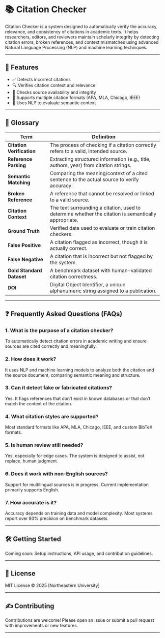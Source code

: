 # 📚 Citation Checker

Citation Checker is a system designed to automatically verify the accuracy, relevance, and consistency of citations in academic texts. It helps researchers, editors, and reviewers maintain scholarly integrity by detecting citation errors, broken references, and context mismatches using advanced Natural Language Processing (NLP) and machine learning techniques.

---

## 🧾 Features

- ✅ Detects incorrect citations
- 🔍 Verifies citation context and relevance
- 📎 Checks source availability and integrity
- 📖 Supports multiple citation formats (APA, MLA, Chicago, IEEE)
- 🧠 Uses NLP to evaluate semantic context

---

## 📘 Glossary

| Term | Definition |
|------|------------|
| **Citation Verification** | The process of checking if a citation correctly refers to a valid, intended source. |
| **Reference Parsing** | Extracting structured information (e.g., title, authors, year) from citation strings. |
| **Semantic Matching** | Comparing the meaning/context of a cited sentence to the actual source to verify accuracy. |
| **Broken Reference** | A reference that cannot be resolved or linked to a valid source. |
| **Citation Context** | The text surrounding a citation, used to determine whether the citation is semantically appropriate. |
| **Ground Truth** | Verified data used to evaluate or train citation checkers. |
| **False Positive** | A citation flagged as incorrect, though it is actually correct. |
| **False Negative** | A citation that is incorrect but not flagged by the system. |
| **Gold Standard Dataset** | A benchmark dataset with human-validated citation correctness. |
| **DOI** | Digital Object Identifier, a unique alphanumeric string assigned to a publication. |

---

## ❓ Frequently Asked Questions (FAQs)

### 1. **What is the purpose of a citation checker?**
To automatically detect citation errors in academic writing and ensure sources are cited correctly and meaningfully.

### 2. **How does it work?**
It uses NLP and machine learning models to analyze both the citation and the source document, comparing semantic meaning and structure.

### 3. **Can it detect fake or fabricated citations?**
Yes. It flags references that don’t exist in known databases or that don’t match the context of the citation.

### 4. **What citation styles are supported?**
Most standard formats like APA, MLA, Chicago, IEEE, and custom BibTeX formats.

### 5. **Is human review still needed?**
Yes, especially for edge cases. The system is designed to assist, not replace, human judgment.

### 6. **Does it work with non-English sources?**
Support for multilingual sources is in progress. Current implementation primarily supports English.

### 7. **How accurate is it?**
Accuracy depends on training data and model complexity. Most systems report over 80% precision on benchmark datasets.

---

## 🛠️ Getting Started

Coming soon: Setup instructions, API usage, and contribution guidelines.

---

## 📄 License

MIT License © 2025 [Northeastern University]

---

## ✍️ Contributing

Contributions are welcome! Please open an issue or submit a pull request with improvements or new features.

---
